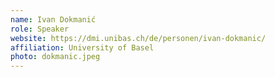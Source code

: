 ```yaml
---
name: Ivan Dokmanić
role: Speaker
website: https://dmi.unibas.ch/de/personen/ivan-dokmanic/
affiliation: University of Basel
photo: dokmanic.jpeg
---
```


